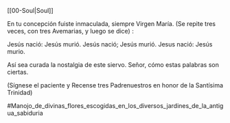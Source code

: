 [[00-Soul|Soul]]

En tu concepción fuiste inmaculada, siempre Virgen María. (Se repite tres veces, con tres Avemarias, y luego se dice) :

Jesús nació: Jesús murió.
Jesús nació; Jesús murió.
Jesus nació: Jesús murio.

Así sea curada la nostalgia de este siervo. Señor, cómo estas palabras son ciertas.

(Sígnese el paciente y Recense tres Padrenuestros en honor de la Santísima Trinidad)

#Manojo_de_divinas_flores_escogidas_en_los_diversos_jardines_de_la_antigua_sabiduria 